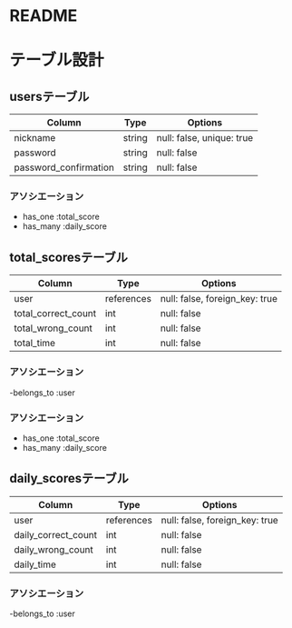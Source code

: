 # README

# テーブル設計

## usersテーブル

|Column|Type|Options|
|---|---|---|
|nickname|string|null: false, unique: true|
|password|string|null: false|
|password_confirmation|string|null: false|

### アソシエーション

- has_one :total_score
- has_many :daily_score

## total_scoresテーブル

|Column|Type|Options|
|---|---|---|
|user|references|null: false, foreign_key: true|
|total_correct_count|int|null: false|
|total_wrong_count|int|null: false|
|total_time|int|null: false|

### アソシエーション

-belongs_to :user

### アソシエーション

- has_one :total_score
- has_many :daily_score

## daily_scoresテーブル

|Column|Type|Options|
|---|---|---|
|user|references|null: false, foreign_key: true|
|daily_correct_count|int|null: false|
|daily_wrong_count|int|null: false|
|daily_time|int|null: false|

### アソシエーション

-belongs_to :user
